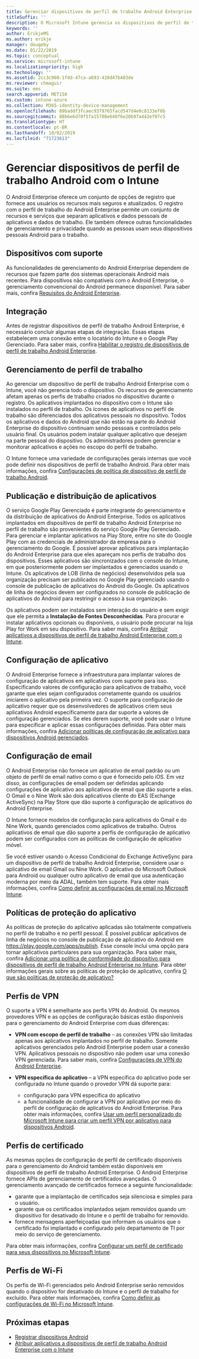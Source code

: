 ```yaml
---
title: Gerenciar dispositivos de perfil de trabalho Android Enterprise no Microsoft Intune
titleSuffix: ''
description: O Microsoft Intune gerencia os dispositivos de perfil de trabalho Android Enterprise para fornecer privacidade e funcionalidades de gerenciamento adicionais quando as pessoas usam seus dispositivos pessoais Android para trabalhar.
keywords: ''
author: ErikjeMS
ms.author: erikje
manager: dougeby
ms.date: 01/22/2019
ms.topic: conceptual
ms.service: microsoft-intune
ms.localizationpriority: high
ms.technology: ''
ms.assetid: 2cc3c960-1fdd-47ca-a693-420d47b403de
ms.reviewer: chmaguir
ms.suite: ems
search.appverid: MET150
ms.custom: intune-azure
ms.collection: M365-identity-device-management
ms.openlocfilehash: 89baddf3fcaec9379765facd547d4e6c8133ef8b
ms.sourcegitcommit: 88b6e6d70f5fa15708e640f6e20b97a442ef07c5
ms.translationtype: HT
ms.contentlocale: pt-BR
ms.lasthandoff: 10/02/2019
ms.locfileid: "71723613"
---
```

# <a name="manage-android-work-profile-devices-with-intune"></a>Gerenciar dispositivos de perfil de trabalho Android com o Intune

O Android Enterprise oferece um conjunto de opções de registro que fornece aos usuários os recursos mais seguros e atualizados. O registro com o perfil de trabalho do Android Enterprise permite um conjunto de recursos e serviços que separam aplicativos e dados pessoais de aplicativos e dados de trabalho. Ele também oferece outras funcionalidades de gerenciamento e privacidade quando as pessoas usam seus dispositivos pessoais Android para o trabalho. 

## <a name="supported-devices"></a>Dispositivos com suporte

As funcionalidades de gerenciamento do Android Enterprise dependem de recursos que fazem parte dos sistemas operacionais Android mais recentes. Para dispositivos não compatíveis com o Android Enterprise, o gerenciamento convencional do Android permanece disponível. Para saber mais, confira [Requisitos do Android Enterprise](https://support.google.com/work/android/answer/6174145?hl=en&ref_topic=6151012).

## <a name="onboarding"></a>Integração

Antes de registrar dispositivos de perfil de trabalho Android Enterprise, é necessário concluir algumas etapas de integração. Essas etapas estabelecem uma conexão entre o locatário do Intune e o Google Play Gerenciado. Para saber mais, confira [Habilitar o registro de dispositivos de perfil de trabalho Android Enterprise](android-work-profile-enroll.md).

## <a name="work-profile-management"></a>Gerenciamento de perfil de trabalho

Ao gerenciar um dispositivo de perfil de trabalho Android Enterprise com o Intune, você não gerencia todo o dispositivo. Os recursos de gerenciamento afetam apenas os perfis de trabalho criados no dispositivo durante o registro. Os aplicativos implantados no dispositivo com o Intune são instalados no perfil de trabalho. Os ícones de aplicativos no perfil de trabalho são diferenciados dos aplicativos pessoais no dispositivo. Todos os aplicativos e dados do Android que não estão na parte do Android Enterprise do dispositivo continuam sendo pessoais e controlados pelo usuário final. Os usuários podem instalar qualquer aplicativo que desejam na parte pessoal do dispositivo. Os administradores podem gerenciar e monitorar aplicativos e ações no escopo do perfil de trabalho.

O Intune fornece uma variedade de configurações gerais internas que você pode definir nos dispositivos de perfil de trabalho Android. Para obter mais informações, confira [Configurações de política de dispositivo de perfil de trabalho Android](../protect/compliance-policy-create-android-for-work.md).

## <a name="app-publishing-and-distribution"></a>Publicação e distribuição de aplicativos

O serviço Google Play Gerenciado é parte integrante do gerenciamento e da distribuição de aplicativos do Android Enterprise. Todos os aplicativos implantados em dispositivos de perfil de trabalho Android Enterprise no perfil de trabalho são provenientes do serviço Google Play Gerenciado. Para gerenciar e implantar aplicativos na Play Store, entre no site do Google Play com as credenciais de administrador da empresa para o gerenciamento do Google. É possível aprovar aplicativos para implantação do Android Enterprise para que eles apareçam nos perfis de trabalho dos dispositivos. Esses aplicativos são sincronizados com o console do Intune, em que posteriormente podem ser implantados e gerenciados usando o Intune. Os aplicativos de LOB (linha de negócios) desenvolvidos pela sua organização precisam ser publicados no Google Play gerenciado usando o console de publicação de aplicativos do Android do Google. Os aplicativos de linha de negócios devem ser configurados no console de publicação de aplicativos do Android para restringir o acesso à sua organização.

Os aplicativos podem ser instalados sem interação do usuário e sem exigir que ele permita a **Instalação de Fontes Desconhecidas**. Para procurar e instalar aplicativos opcionais ou disponíveis, o usuário pode procurar na loja Play for Work em seu dispositivo. Para saber mais, confira [Atribuir aplicativos a dispositivos de perfil de trabalho Android Enterprise com o Intune](../apps/apps-add-android-for-work.md).

## <a name="app-configuration"></a>Configuração de aplicativo

O Android Enterprise fornece a infraestrutura para implantar valores de configuração de aplicativos em aplicativos com suporte para isso. Especificando valores de configuração para aplicativos de trabalho, você garante que eles sejam configurados corretamente quando os usuários iniciarem o aplicativo pela primeira vez. O suporte para configuração de aplicativo requer que os desenvolvedores de aplicativos criem seus aplicativos Android especificamente para dar suporte a valores de configuração gerenciados. Se eles derem suporte, você pode usar o Intune para especificar e aplicar essas configurações definidas. Para obter mais informações, confira [Adicionar políticas de configuração de aplicativo para dispositivos Android gerenciados](../apps/app-configuration-policies-use-android.md).

## <a name="email-configuration"></a>Configuração de email

O Android Enterprise não fornece um aplicativo de email padrão ou um objeto de perfil de email nativo como o que é fornecido pelo iOS. Em vez disso, as configurações de email podem ser definidas aplicando configurações de aplicativo aos aplicativos de email que dão suporte a elas. O Gmail e o Nine Work são dois aplicativos cliente do EAS (Exchange ActiveSync) na Play Store que dão suporte à configuração de aplicativos do Android Enterprise.

O Intune fornece modelos de configuração para aplicativos do Gmail e do Nine Work, quando gerenciados como aplicativos de trabalho. Outros aplicativos de email que dão suporte a perfis de configuração de aplicativo podem ser configurados com as políticas de configuração de aplicativo móvel.

Se você estiver usando o Acesso Condicional do Exchange ActiveSync para um dispositivo de perfil de trabalho Android Enterprise, considere usar o aplicativo de email Gmail ou Nine Work. O aplicativo do Microsoft Outlook para Android ou qualquer outro aplicativo de email que usa autenticação moderna por meio da ADAL, também tem suporte. Para obter mais informações, confira [Como definir as configurações de email no Microsoft Intune](../configuration/email-settings-configure.md).

## <a name="app-protection-policies"></a>Políticas de proteção do aplicativo

As políticas de proteção do aplicativo aplicadas são totalmente compatíveis no perfil de trabalho e no perfil pessoal. É possível publicar aplicativos de linha de negócios no console de publicação de aplicativo do Android em https://play.google.com/apps/publish. Esse console inclui uma opção para tornar aplicativos particulares para sua organização. Para saber mais, confira [Adicionar uma política de conformidade do dispositivo para dispositivos de perfil de trabalho Android Enterprise no Intune](../protect/compliance-policy-create-android-for-work.md). Para obter informações gerais sobre as políticas de proteção de aplicativo, confira [O que são políticas de proteção de aplicativo?](../apps/app-protection-policy.md)

## <a name="vpn-profiles"></a>Perfis de VPN

O suporte a VPN é semelhante aos perfis VPN do Android. Os mesmos provedores VPN e as opções de configuração básicas estão disponíveis para o gerenciamento do Android Enterprise com duas diferenças:

- **VPN com escopo de perfil de trabalho** – as conexões VPN são limitadas apenas aos aplicativos implantados no perfil de trabalho. Somente aplicativos gerenciados pelo Android Enterprise podem usar a conexão VPN. Aplicativos pessoais no dispositivo não podem usar uma conexão VPN gerenciada. Para saber mais, confira [Configurações de VPN do Android Enterprise](../configuration/vpn-settings-android-enterprise.md).

- **VPN específica do aplicativo** – a VPN específica do aplicativo pode ser configurada no Intune quando o provedor VPN dá suporte para:
  - configuração para VPN específica do aplicativo
  - a funcionalidade de configurar a VPN por aplicativo por meio do perfil de configuração de aplicativos do Android Enterprise.
  Para obter mais informações, confira [Usar um perfil personalizado do Microsoft Intune para criar um perfil VPN por aplicativo para dispositivos Android](../configuration/android-pulse-secure-per-app-vpn.md).

## <a name="certificate-profiles"></a>Perfis de certificado

As mesmas opções de configuração de perfil de certificado disponíveis para o gerenciamento do Android também estão disponíveis em dispositivos de perfil de trabalho Android Enterprise. O Android Enterprise fornece APIs de gerenciamento de certificados avançadas. O gerenciamento avançado de certificados fornece a seguinte funcionalidade:

- garante que a implantação de certificados seja silenciosa e simples para o usuário.
- garante que os certificados implantados sejam removidos quando um dispositivo for desativado do Intune e o perfil de trabalho for removido.
- fornece mensagens aperfeiçoadas que informam os usuários que o certificado foi implantado e configurado pelo departamento de TI por meio do serviço de gerenciamento.

Para obter mais informações, confira [Configurar um perfil de certificado para seus dispositivos no Microsoft Intune](../protect/certificates-configure.md).

## <a name="wi-fi-profiles"></a>Perfis de Wi-Fi

Os perfis de Wi-Fi gerenciados pelo Android Enterprise serão removidos quando o dispositivo for desativado do Intune e o perfil de trabalho for excluído. Para obter mais informações, confira [Como definir as configurações de Wi-Fi no Microsoft Intune](../configuration/wi-fi-settings-configure.md).

## <a name="next-steps"></a>Próximas etapas
- [Registrar dispositivos Android](android-enroll.md)
- [Atribuir aplicativos a dispositivos de perfil de trabalho Android Enterprise com o Intune](../apps/apps-add-android-for-work.md)
